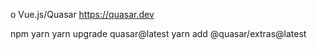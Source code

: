 o Vue.js/Quasar 
https://quasar.dev

npm yarn
yarn upgrade quasar@latest
yarn add @quasar/extras@latest
